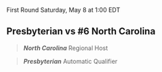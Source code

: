 First Round
Saturday, May 8 at 1:00 EDT
## Presbyterian vs #6 North Carolina

> ***North Carolina***
> Regional Host

> ***Presbyterian***
> Automatic Qualifier
